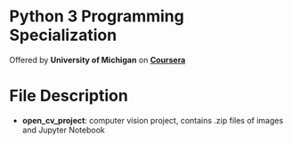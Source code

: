 # Python 3 Programming Specialization
Offered by **University of Michigan** on [**Coursera**](https://www.coursera.org/specializations/python-3-programming)

# File Description
 - **open_cv_project**: computer vision project, contains .zip files of images and Jupyter Notebook
